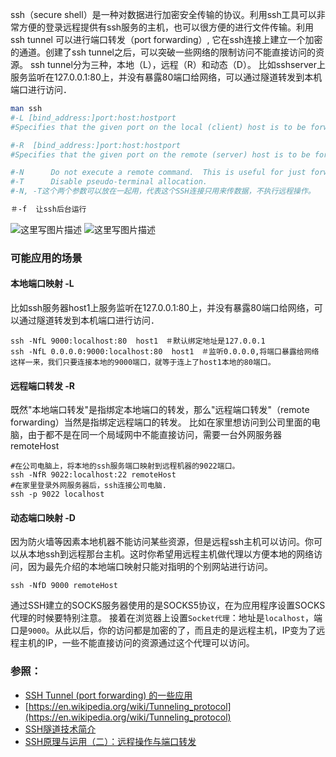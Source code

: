 ssh（secure shell）是一种对数据进行加密安全传输的协议。利用ssh工具可以非常方便的登录远程提供有ssh服务的主机，也可以很方便的进行文件传输。利用 ssh tunnel 可以进行端口转发（port forwarding）, 它在ssh连接上建立一个加密的通道。创建了ssh tunnel之后，可以突破一些网络的限制访问不能直接访问的资源。
ssh tunnel分为三种，本地（L），远程（R）和动态（D）。
比如sshserver上服务监听在127.0.0.1:80上，并没有暴露80端口给网络，可以通过隧道转发到本机端口进行访问．
```bash
man ssh 
#-L [bind_address:]port:host:hostport 
#Specifies that the given port on the local (client) host is to be forwarded to the given host and port on the remote side.

#-R  [bind_address:]port:host:hostport
#Specifies that the given port on the remote (server) host is to be forwarded to the given host and port on the local side. 

#-N      Do not execute a remote command.  This is useful for just forwarding ports (protocol version 2 only).
#-T      Disable pseudo-terminal allocation.
#-N, -T这个两个参数可以放在一起用，代表这个SSH连接只用来传数据，不执行远程操作。

＃-f  让ssh后台运行
```
![这里写图片描述](http://img.blog.csdn.net/20151112103941185)
![这里写图片描述](http://img.blog.csdn.net/20151112103954029)

### 可能应用的场景
#### 本地端口映射 -L
比如ssh服务器host1上服务监听在127.0.0.1:80上，并没有暴露80端口给网络，可以通过隧道转发到本机端口进行访问．
```
ssh -NfL 9000:localhost:80  host1　＃默认绑定地址是127.0.0.1
ssh -NfL 0.0.0.0:9000:localhost:80  host1　＃监听0.0.0.0,将端口暴露给网络
这样一来，我们只要连接本地的9000端口，就等于连上了host1本地的80端口。
```
#### 远程端口转发 -R
既然"本地端口转发"是指绑定本地端口的转发，那么"远程端口转发"（remote forwarding）当然是指绑定远程端口的转发。
比如在家里想访问到公司里面的电脑，由于都不是在同一个局域网中不能直接访问，需要一台外网服务器remoteHost
```
#在公司电脑上，将本地的ssh服务端口映射到远程机器的9022端口。
ssh -NfR 9022:localhost:22 remoteHost
#在家里登录外网服务器后，ssh连接公司电脑.
ssh -p 9022 localhost
```

#### 动态端口映射 -D
因为防火墙等因素本地机器不能访问某些资源，但是远程ssh主机可以访问。你可以从本地ssh到远程那台主机。这时你希望用远程主机做代理以方便本地的网络访问，因为最先介绍的本地端口映射只能对指明的个别网站进行访问。
```
ssh -NfD 9000 remoteHost
```
通过SSH建立的SOCKS服务器使用的是SOCKS5协议，在为应用程序设置SOCKS代理的时候要特别注意。
接着在浏览器上设置`Socket代理`：地址是`localhost`，端口是`9000`。从此以后，你的访问都是加密的了，而且走的是远程主机，IP变为了远程主机的IP，一些不能直接访问的资源通过这个代理可以访问。

### 参照：

- [SSH Tunnel (port forwarding) 的一些应用](http://blog.itpub.net/7734298/viewspace-680712/)
- [https://en.wikipedia.org/wiki/Tunneling_protocol](https://en.wikipedia.org/wiki/Tunneling_protocol)
- [SSH隧道技术简介](http://blog.chinaunix.net/uid-20761674-id-74962.html)
- [SSH原理与运用（二）：远程操作与端口转发](http://www.ruanyifeng.com/blog/2011/12/ssh_port_forwarding.html)
